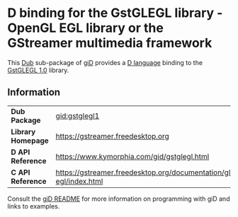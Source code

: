 # D binding for the GstGLEGL library - OpenGL EGL library or the GStreamer multimedia framework

This [Dub](https://dub.pm/) sub-package of [giD](https://gid.dub.pm) provides a [D language](https://www.dlang.org) binding to the [GstGLEGL 1.0](https://gstreamer.freedesktop.org) library.

## Information

|     |     |
| --- | --- |
| **Dub Package**          | [gid:gstglegl1](https://code.dlang.org/packages/gid%3Agstglegl1)                 |
| **Library Homepage**     | https://gstreamer.freedesktop.org                                                |
| **D API Reference**      | https://www.kymorphia.com/gid/gstglegl.html                                      |
| **C API Reference**      | https://gstreamer.freedesktop.org/documentation/gl-egl/index.html                |

Consult the [giD README](https://github.com/Kymorphia/gid) for more information on programming with giD and links to examples.

